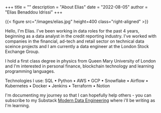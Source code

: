 +++
title = ""
description = "About Elias"
date = "2022-08-05"
author = "Elias Benaddou Idrissi"
+++

{{< figure src="/images/elias.jpg" height=400 class="right-aligned" >}}

Hello, I'm Elias. I've been working in data roles for the past 4 years, beginning as a data analyst in the credit reporting industry. I've worked with companies in the financial, ad-tech and retail sector on technical data sceince projects and I am currently a data engineer at the London Stock Exchange Group.

I hold a first class degree in physics from Queen Mary University of London and I'm interested in personal finance, blockchain technology and learning programming languages.

Technologies I use: SQL • Python • AWS • GCP • Snowflake • Airflow • Kubernetes • Docker • Jenkins • Terraform • Notion

I'm documenting my journey so that I can hopefully help others - you can subscribe to my Substack [Modern Data Engineering](https://eliasbenaddouidrissi.substack.com) where i'll be writing as I'm learning.

